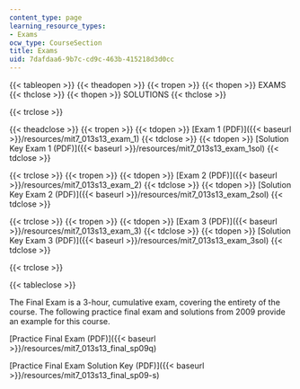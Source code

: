 ```yaml
---
content_type: page
learning_resource_types:
- Exams
ocw_type: CourseSection
title: Exams
uid: 7dafdaa6-9b7c-cd9c-463b-415218d3d0cc
---
```


{{< tableopen >}}
{{< theadopen >}}
{{< tropen >}}
{{< thopen >}}
EXAMS
{{< thclose >}}
{{< thopen >}}
SOLUTIONS
{{< thclose >}}

{{< trclose >}}

{{< theadclose >}}
{{< tropen >}}
{{< tdopen >}}
[Exam 1 (PDF)]({{< baseurl >}}/resources/mit7_013s13_exam_1)
{{< tdclose >}}
{{< tdopen >}}
[Solution Key Exam 1 (PDF)]({{< baseurl >}}/resources/mit7_013s13_exam_1sol)
{{< tdclose >}}

{{< trclose >}}
{{< tropen >}}
{{< tdopen >}}
[Exam 2 (PDF)]({{< baseurl >}}/resources/mit7_013s13_exam_2)
{{< tdclose >}}
{{< tdopen >}}
[Solution Key Exam 2 (PDF)]({{< baseurl >}}/resources/mit7_013s13_exam_2sol)
{{< tdclose >}}

{{< trclose >}}
{{< tropen >}}
{{< tdopen >}}
[Exam 3 (PDF)]({{< baseurl >}}/resources/mit7_013s13_exam_3)
{{< tdclose >}}
{{< tdopen >}}
[Solution Key Exam 3 (PDF)]({{< baseurl >}}/resources/mit7_013s13_exam_3sol)
{{< tdclose >}}

{{< trclose >}}

{{< tableclose >}}

The Final Exam is a 3-hour, cumulative exam, covering the entirety of the course. The following practice final exam and solutions from 2009 provide an example for this course.

[Practice Final Exam (PDF)]({{< baseurl >}}/resources/mit7_013s13_final_sp09q)

[Practice Final Exam Solution Key (PDF)]({{< baseurl >}}/resources/mit7_013s13_final_sp09-s)